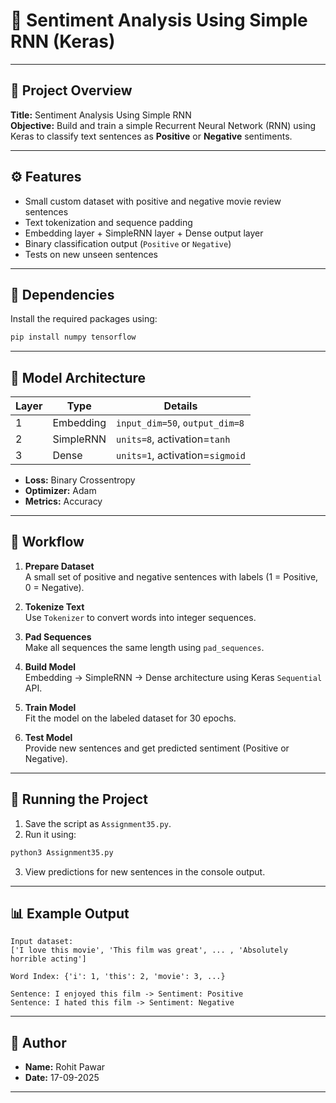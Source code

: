 # 💬 Sentiment Analysis Using Simple RNN (Keras)

---

## 🧾 Project Overview

**Title:** Sentiment Analysis Using Simple RNN  
**Objective:** Build and train a simple Recurrent Neural Network (RNN) using Keras to classify text sentences as **Positive** or **Negative** sentiments.

---

## ⚙️ Features

- Small custom dataset with positive and negative movie review sentences
- Text tokenization and sequence padding
- Embedding layer + SimpleRNN layer + Dense output layer
- Binary classification output (`Positive` or `Negative`)
- Tests on new unseen sentences

---

## 🧰 Dependencies

Install the required packages using:

```bash
pip install numpy tensorflow
```

---

## 🧠 Model Architecture

| Layer         | Type        | Details                         |
|---------------|--------------|---------------------------|
| 1             | Embedding       | `input_dim=50`, `output_dim=8` |
| 2             | SimpleRNN      | `units=8`, activation=`tanh` |
| 3             | Dense             | `units=1`, activation=`sigmoid` |

- **Loss:** Binary Crossentropy  
- **Optimizer:** Adam  
- **Metrics:** Accuracy  

---

## 📂 Workflow

1. **Prepare Dataset**  
   A small set of positive and negative sentences with labels (1 = Positive, 0 = Negative).

2. **Tokenize Text**  
   Use `Tokenizer` to convert words into integer sequences.

3. **Pad Sequences**  
   Make all sequences the same length using `pad_sequences`.

4. **Build Model**  
   Embedding → SimpleRNN → Dense architecture using Keras `Sequential` API.

5. **Train Model**  
   Fit the model on the labeled dataset for 30 epochs.

6. **Test Model**  
   Provide new sentences and get predicted sentiment (Positive or Negative).

---

## 🚀 Running the Project

1. Save the script as `Assignment35.py`.
2. Run it using:

```bash
python3 Assignment35.py
```

3. View predictions for new sentences in the console output.

---

## 📊 Example Output

```
Input dataset:
['I love this movie', 'This film was great', ... , 'Absolutely horrible acting']

Word Index: {'i': 1, 'this': 2, 'movie': 3, ...}

Sentence: I enjoyed this film -> Sentiment: Positive  
Sentence: I hated this film -> Sentiment: Negative
```

---

## 📜 Author

- **Name:** Rohit Pawar  
- **Date:** 17-09-2025

---
